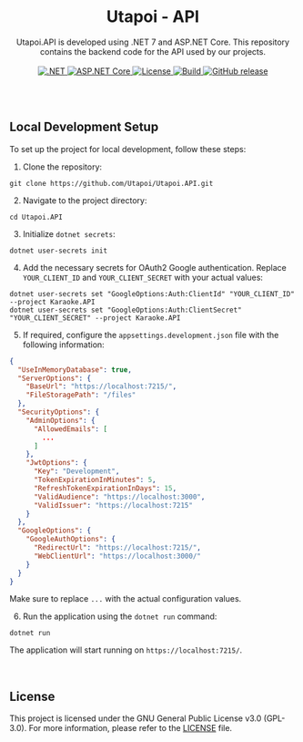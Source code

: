 <div align=center>
<h1>Utapoi - API</h1>
Utapoi.API is developed using .NET 7 and ASP.NET Core. This repository contains the backend code for the API used by our projects.
</div>
<br>

<div align="center">
  <a href="https://dotnet.microsoft.com/">
    <img src="https://img.shields.io/badge/.NET-7-512BD4?style=for-the-badge&logo=.net&labelColor=1f1f1f" alt=".NET">
  </a>
  <a href="https://dotnet.microsoft.com/apps/aspnet">
    <img src="https://img.shields.io/badge/ASP.NET%20Core-7-512BD4?style=for-the-badge&logo=asp.net&labelColor=1f1f1f" alt="ASP.NET Core">
  </a>

  <a href="https://github.com/Utapoi/Karaoke.API/blob/main/LICENSE">
    <img src="https://img.shields.io/github/license/Utapoi/Karaoke.API?style=for-the-badge&labelColor=1f1f1f&color=B91C1C" alt="License">
  </a>
  <a href="https://github.com/Utapoi/Karaoke.API/actions">
    <img src="https://img.shields.io/github/actions/workflow/status/Utapoi/Karaoke.API/dotnet.yml?style=for-the-badge&logo=github&labelColor=1f1f1f&color=047857" alt="Build">
  </a>
  <a href="https://github.com/Utapoi/Karaoke.API/releases">
    <img src="https://img.shields.io/github/release/Utapoi/Karaoke.API?style=for-the-badge&labelColor=1f1f1f&color=B91C1C" alt="GitHub release">
  </a>
</div>

<br><br>

## Local Development Setup

To set up the project for local development, follow these steps:

1. Clone the repository:

```shell
git clone https://github.com/Utapoi/Utapoi.API.git
```

2. Navigate to the project directory:

```shell
cd Utapoi.API
```

3. Initialize `dotnet secrets`:

```shell
dotnet user-secrets init
```

4. Add the necessary secrets for OAuth2 Google authentication. Replace `YOUR_CLIENT_ID` and `YOUR_CLIENT_SECRET` with your actual values:

```shell
dotnet user-secrets set "GoogleOptions:Auth:ClientId" "YOUR_CLIENT_ID" --project Karaoke.API
dotnet user-secrets set "GoogleOptions:Auth:ClientSecret" "YOUR_CLIENT_SECRET" --project Karaoke.API
```

5. If required, configure the `appsettings.development.json` file with the following information:

```json
{
  "UseInMemoryDatabase": true,
  "ServerOptions": {
    "BaseUrl": "https://localhost:7215/",
    "FileStoragePath": "/files"
  },
  "SecurityOptions": {
    "AdminOptions": {
      "AllowedEmails": [
        ...
      ]
    },
    "JwtOptions": {
      "Key": "Development",
      "TokenExpirationInMinutes": 5,
      "RefreshTokenExpirationInDays": 15,
      "ValidAudience": "https://localhost:3000",
      "ValidIssuer": "https://localhost:7215"
    }
  },
  "GoogleOptions": {
    "GoogleAuthOptions": {
      "RedirectUrl": "https://localhost:7215/",
      "WebClientUrl": "https://localhost:3000/"
    }
  }
}
```

Make sure to replace `...` with the actual configuration values.

6. Run the application using the `dotnet run` command:

```shell
dotnet run
```

The application will start running on `https://localhost:7215/`.

<br>

## License

This project is licensed under the GNU General Public License v3.0 (GPL-3.0). For more information, please refer to the [LICENSE](LICENSE) file.

